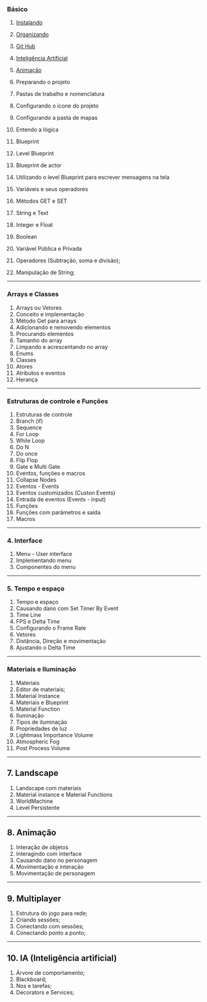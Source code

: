 ### Básico
1. [Instalando](https://myerco.github.io/unreal-engine/modulo1/1-instalando.html)
1. [Organizando](https://myerco.github.io/unreal-engine/modulo1/2-organizando.html)
1. [Git Hub](https://myerco.github.io/unreal-engine/modulo1/3-github.html)
1. [Inteligência Artificial](https://myerco.github.io/unreal-engine/4-inteligenciaArtificial.html)
1. [Animação](https://myerco.github.io/unreal-engine/5-animacao.html)

1. Preparando o projeto
  1. Pastas de trabalho e nomenclatura
  1. Configurando o ícone do projeto
  1. Configurando a pasta de mapas
  1. Entendo a lógica
1. Blueprint
  1. Level Blueprint
  1. Blueprint de actor
  1. Utilizando o level Blueprint para escrever mensagens na tela
1. Variáveis e seus operadores
  1. Métodos GET e SET
  1. String e Text
  1. Integer e Float
  1. Boolean
  1. Variável Pública e Privada
  1. Operadores (Subtração, soma e divisão);
  1. Manipulação de String;
***
### Arrays e Classes  
1. Arrays ou Vetores
  1. Conceito e implementação
  1. Método Get para arrays
  1. Adicionando e removendo elementos
  1. Procurando elementos
  1. Tamanho do array
  1. Limpando e acrescentando no array
1. Enums
1. Classes
  1. Atores
  1. Atributos e eventos
  1. Herança   
***
### Estruturas de controle e Funções
1. Estruturas de controle
  1. Branch (if)
  1. Sequence
  1. For Loop
  1. While Loop
  1. Do N
  1. Do once
  1. Flip Flop
  1. Gate e Multi Gate
1. Eventos, funções e macros
  1. Collapse Nodes
  1. Eventos - Events
  1. Eventos customizados (Custon Events)
  1. Entrada de eventos (Events - input)
  1. Funções
  1. Funções com parâmetros e saída
  1. Macros
***
### 4. Interface
1. Menu - User interface
  1. Implementando menu
  1. Componentes do menu
***
###  5. Tempo e espaço
1. Tempo e espaço
  1. Causando dano com Set Timer By Event
  1. Time Line
  1. FPS e Delta Time
  1. Configurando o Frame Rate
  1. Vetores
  1. Distância, Direção e movimentação
  1. Ajustando o Delta Time   
***
### Materiais e Iluminação
1. Materiais
  1. Editor de materiais;
  1. Material Instance
  1. Materiais e Blueprint
  1. Material Function
1. Iluminação
  1. Tipos de iluminação
  1. Propriedades de luz
  1. Lightmass Importance Volume
  1. Atmospheric Fog
  1. Post Process Volume  
***
## 7. Landscape
1. Landscape com materiais
1. Material instance e Material Functions
1. WorldMachine
1. Level Persistente
***
## 8. Animação
1. Interação de objetos
1. Interagindo com interface
1. Causando dano no personagem
1. Movimentação e interação
1. Movimentação de personagem
***
## 9. Multiplayer
1. Estrutura do jogo para rede;
1. Criando sessões;
1. Conectando com sessões;
1. Conectando ponto a ponto;
***
## 10. IA (Inteligência artificial)
1. Árvore de comportamento;
1. Blackboard;
1. Nos e tarefas;
1. Decorators e Services;
